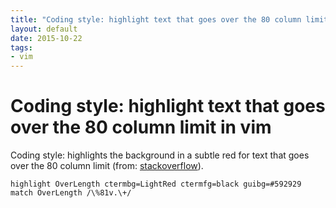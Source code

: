 ```yaml
---
title: "Coding style: highlight text that goes over the 80 column limit in vim"
layout: default
date: 2015-10-22
tags:
- vim
---
```


# Coding style: highlight text that goes over the 80 column limit in vim

Coding style: highlights the background in a subtle red for text that goes over the 80 column limit (from: [stackoverflow](http://stackoverflow.com/a/235970/1679629)).

    highlight OverLength ctermbg=LightRed ctermfg=black guibg=#592929
    match OverLength /\%81v.\+/
